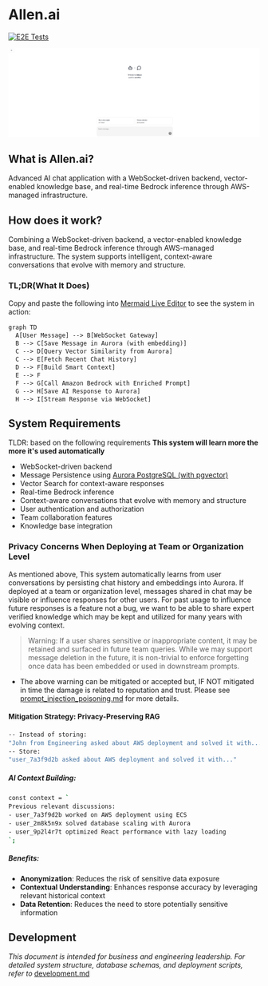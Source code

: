 # Allen.ai

[![E2E Tests](https://github.com/matoblac/my-ecs-app/actions/workflows/playwright.yml/badge.svg)](https://github.com/matoblac/my-ecs-app/actions/workflows/playwright.yml)

![chat](https://github.com/matoblac/my-ecs-app/blob/main/frontend/public/chat-home-page.png) 

## What is Allen.ai?

Advanced AI chat application with a WebSocket-driven backend, vector-enabled knowledge base, and real-time Bedrock inference through AWS-managed infrastructure.

## How does it work?

Combining a WebSocket-driven backend, a vector-enabled knowledge base, and real-time Bedrock inference through AWS-managed infrastructure. The system supports intelligent, context-aware conversations that evolve with memory and structure.

### TL;DR(What It Does)

Copy and paste the following into [Mermaid Live Editor](https://mermaid.live/) to see the system in action:

```code
graph TD
  A[User Message] --> B[WebSocket Gateway]
  B --> C[Save Message in Aurora (with embedding)]
  C --> D[Query Vector Similarity from Aurora]
  C --> E[Fetch Recent Chat History]
  D --> F[Build Smart Context]
  E --> F
  F --> G[Call Amazon Bedrock with Enriched Prompt]
  G --> H[Save AI Response to Aurora]
  H --> I[Stream Response via WebSocket]
```
## System Requirements

TLDR: based on the following requirements **This system will learn more the more it's used automatically**

- WebSocket-driven backend
- Message Persistence using [Aurora PostgreSQL (with pgvector)](https://aws.amazon.com/blogs/machine-learning/dive-deep-into-vector-data-stores-using-amazon-bedrock-knowledge-bases/)
- Vector Search for context-aware responses
- Real-time Bedrock inference
- Context-aware conversations that evolve with memory and structure
- User authentication and authorization
- Team collaboration features
- Knowledge base integration

### Privacy Concerns When Deploying at Team or Organization Level

As mentioned above, This system automatically learns from user conversations by persisting chat history and embeddings into Aurora. If deployed at a team or organization level, messages shared in chat may be visible or influence responses for other users. For past usage to influence future responses is a feature not a bug, we want to be able to share expert verified knowledge which may be kept and utilized for many years with evolving context.

> Warning: If a user shares sensitive or inappropriate content, it may be retained and surfaced in future team queries. While we may support message deletion in the future, it is non-trivial to enforce forgetting once data has been embedded or used in downstream prompts.

* The above warning can be mitigated or accepted but, IF NOT mitigated in time the damage is related to reputation and trust. Please see [prompt_injection_poisoning.md](./docs/prompt_injection_poisoning.md) for more details. 

#### Mitigation Strategy: Privacy-Preserving RAG

```bash
-- Instead of storing:
"John from Engineering asked about AWS deployment and solved it with..."
-- Store:
"user_7a3f9d2b asked about AWS deployment and solved it with..."
```

##### AI Context Building:

```bash
const context = `
Previous relevant discussions:
- user_7a3f9d2b worked on AWS deployment using ECS
- user_2m8k5n9x solved database scaling with Aurora
- user_9p2l4r7t optimized React performance with lazy loading
`;
```
##### Benefits:

- **Anonymization**: Reduces the risk of sensitive data exposure
- **Contextual Understanding**: Enhances response accuracy by leveraging relevant historical context
- **Data Retention**: Reduces the need to store potentially sensitive information

## Development

*This document is intended for business and engineering leadership. For detailed system structure, database schemas, and deployment scripts, refer to* [development.md](./docs/development.md)
